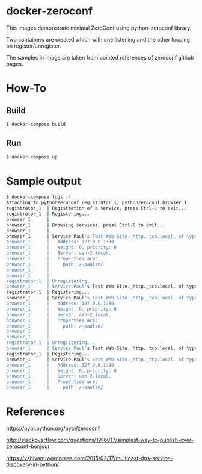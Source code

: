 
# docker-zeroconf

This images demonstrate minimal ZeroConf using python-zeroconf library.

Two containers are created which with one listening and the other looping on register/unregister.

The samples in image are taken from pointed references of zeroconf github pages.


# How-To

## Build

```bash
$ docker-compose build
```

## Run

```bash
$ docker-compose up
```

# Sample output

```bash
$ docker-compose logs -f
Attaching to pythonzeroconf_registrator_1, pythonzeroconf_browser_1
registrator_1  | Registration of a service, press Ctrl-C to exit...
registrator_1  | Registering...
browser_1      | 
browser_1      | Browsing services, press Ctrl-C to exit...
browser_1      | 
browser_1      | Service Paul's Test Web Site._http._tcp.local. of type _http._tcp.local. state changed: ServiceStateChange.Added
browser_1      |   Address: 127.0.0.1:80
browser_1      |   Weight: 0, priority: 0
browser_1      |   Server: ash-2.local.
browser_1      |   Properties are:
browser_1      |     path: /~paulsm/
browser_1      | 
browser_1      | 
registrator_1  | Unregistering...
browser_1      | Service Paul's Test Web Site._http._tcp.local. of type _http._tcp.local. state changed: ServiceStateChange.Removed
registrator_1  | Registering...
browser_1      | Service Paul's Test Web Site._http._tcp.local. of type _http._tcp.local. state changed: ServiceStateChange.Added
browser_1      |   Address: 127.0.0.1:80
browser_1      |   Weight: 0, priority: 0
browser_1      |   Server: ash-2.local.
browser_1      |   Properties are:
browser_1      |     path: /~paulsm/
browser_1      | 
browser_1      | 
registrator_1  | Unregistering...
browser_1      | Service Paul's Test Web Site._http._tcp.local. of type _http._tcp.local. state changed: ServiceStateChange.Removed
registrator_1  | Registering...
browser_1      | Service Paul's Test Web Site._http._tcp.local. of type _http._tcp.local. state changed: ServiceStateChange.Added
browser_1      |   Address: 127.0.0.1:80
browser_1      |   Weight: 0, priority: 0
browser_1      |   Server: ash-2.local.
browser_1      |   Properties are:
browser_1      |     path: /~paulsm/
```

# References

https://pypi.python.org/pypi/zeroconf

http://stackoverflow.com/questions/1916017/simplest-way-to-publish-over-zeroconf-bonjour

https://vshivam.wordpress.com/2015/02/17/multicast-dns-service-discovery-in-python/

